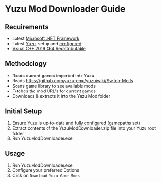 # Yuzu Mod Downloader Guide

## Requirements
* Latest [Microsoft .NET Framework](https://go.microsoft.com/fwlink/?linkid=2088631)
* Latest [Yuzu](https://yuzu-emu.org/downloads/), setup and [configured](https://www.youtube.com/watch?v=93xsKERji60)
* [Visual C++ 2019 X64 Redistributable](https://aka.ms/vs/16/release/vc_redist.x64.exe)

## Methodology 
* Reads current games imported into Yuzu
* Reads https://github.com/yuzu-emu/yuzu/wiki/Switch-Mods
* Scans game library to see available mods
* Fetches the mod URL's for current games
* Downloads & extracts it into the Yuzu Mod folder

## Initial Setup  
1. Ensure Yuzu is up-to-date and [fully configured](https://www.youtube.com/watch?v=93xsKERji60) (gamepaths set)
2. Extract contents of the YuzuModDownloader.zip file into your Yuzu root folder
3. Run YuzuModDownloader.exe

## Usage 
1. Run YuzuModDownloader.exe
2. Configure your preferred Options
3. Click on ```Download Yuzu Game Mods``` 

